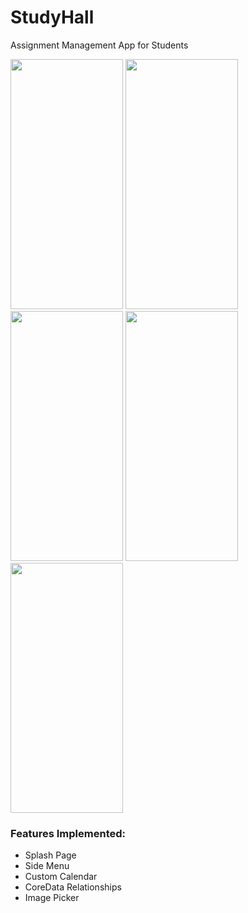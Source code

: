 # StudyHall
Assignment Management App for Students

<p float = "left">
<img src="https://user-images.githubusercontent.com/65245095/188667719-63738cc4-84c3-4cb6-8ba8-36676ebeb5c8.jpeg" data-canonical-src="https://user-images.githubusercontent.com/65245095/188667719-63738cc4-84c3-4cb6-8ba8-36676ebeb5c8.jpeg" width="180" height="400" />

<img src="https://user-images.githubusercontent.com/65245095/188667716-ef5969b8-b917-4ade-9f64-b040f8468659.jpeg" data-canonical-src="https://user-images.githubusercontent.com/65245095/188667716-ef5969b8-b917-4ade-9f64-b040f8468659.jpeg" width="180" height="400" />

<img src="https://user-images.githubusercontent.com/65245095/188667715-783ced54-c1e0-4fea-9346-7ad8b594cf16.jpeg" data-canonical-src="https://user-images.githubusercontent.com/65245095/188667715-783ced54-c1e0-4fea-9346-7ad8b594cf16.jpeg" width="180" height="400" />

<img src="https://user-images.githubusercontent.com/65245095/188667713-70263ff0-8669-491b-8ff2-d199bd639ba5.jpeg" data-canonical-src="https://user-images.githubusercontent.com/65245095/188667713-70263ff0-8669-491b-8ff2-d199bd639ba5.jpeg" width="180" height="400" />

<img src="https://user-images.githubusercontent.com/65245095/188667710-d72c8726-9124-45ee-a55e-c53d236c6e21.jpeg" data-canonical-src="https://user-images.githubusercontent.com/65245095/188667710-d72c8726-9124-45ee-a55e-c53d236c6e21.jpeg" width="180" height="400" />

</p>

### Features Implemented:
- Splash Page
- Side Menu
- Custom Calendar
- CoreData Relationships
- Image Picker
